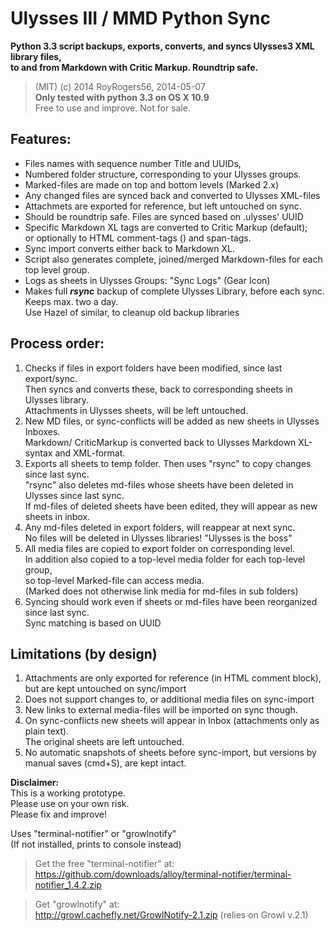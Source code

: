 # Ulysses III / MMD Python Sync


**Python 3.3 script backups, exports, converts, and syncs Ulysses3 XML library files,  
to and from Markdown with Critic Markup. Roundtrip safe.**

> (MIT) (c) 2014 RoyRogers56, 2014-05-07    
**Only tested with python 3.3 on OS X 10.9**  
Free to use and improve. Not for sale.  

## Features:
- Files names with sequence number Title and UUIDs,
- Numbered folder structure, corresponding to your Ulysses groups.
- Marked-files are made on top and bottom levels (Marked 2.x)
- Any changed files are synced back and converted to Ulysses XML-files
- Attachmets are exported for reference, but left untouched on sync.
- Should be roundtrip safe. Files are synced based on .ulysses' UUID
- Specific Markdown XL tags are converted to Critic Markup (default);  
	or optionally to HTML comment-tags (<!--...-->) and span-tags.
- Sync import converts either back to Markdown XL.
- Script also generates complete, joined/merged Markdown-files for each top level group.
- Logs as sheets in Ulysses Groups: "Sync Logs" (Gear Icon)
- Makes full _**rsync**_ backup of complete Ulysses Library, before each sync. Keeps max. two a day.  
Use Hazel of similar, to cleanup old backup libraries

## Process order:
1. Checks if files in export folders have been modified, since last export/sync.  
	Then syncs and converts these, back to corresponding sheets in Ulysses library.  
	Attachments in Ulysses sheets, will be left untouched.
2. New MD files, or sync-conflicts will be added as new sheets in Ulysses Inboxes.  
	Markdown/ CriticMarkup is converted back to Ulysses Markdown XL-syntax and XML-format.
3. Exports all sheets to temp folder. Then uses "rsync" to copy changes since last sync.  
"rsync" also deletes md-files whose sheets have been deleted in Ulysses since last sync.  
If md-files of deleted sheets have been edited, they will appear as new sheets in inbox.  
4. Any md-files deleted in export folders, will reappear at next sync.   
No files will be deleted in Ulysses libraries! "Ulysses is the boss"
5. All media files are copied to export folder on corresponding level.  
In addition also copied to a top-level media folder for each top-level group,  
so top-level Marked-file can access media.  
(Marked does not otherwise link media for md-files in sub folders)
6. Syncing should work even if sheets or md-files have been reorganized since last sync.  
Sync matching is based on UUID

## Limitations (by design)
1. Attachments are only exported for reference (in HTML comment block), but are kept untouched on sync/import
2. Does not support changes to, or additional media files on sync-import
3. New links to external media-files will be imported on sync though.
3. On sync-conflicts new sheets will appear in Inbox (attachments only as plain text).  
The original sheets are left untouched.
4. No automatic snapshots of sheets before sync-import, but versions by manual saves (cmd+S), are kept intact.

**Disclaimer:**  
This is a working prototype.  
Please use on your own risk.   
Please fix and improve!

Uses "terminal-notifier" or "growlnotify"   
(If not installed, prints to console instead)  

> Get the free "terminal-notifier" at:  
https://github.com/downloads/alloy/terminal-notifier/terminal-notifier_1.4.2.zip  

> Get "growlnotify" at:  
http://growl.cachefly.net/GrowlNotify-2.1.zip (relies on Growl v.2.1)

